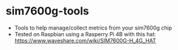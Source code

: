 # sim7600g-tools
+ Tools to help manage/collect metrics from your sim7600g chip
+ Tested on Raspbian using a Rasperry Pi 4B with this hat: https://www.waveshare.com/wiki/SIM7600G-H_4G_HAT
